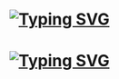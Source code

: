 #
# [![Typing SVG](https://readme-typing-svg.herokuapp.com/?color=e000bb&lines=Discord:+.amokdev)](https://youtu.be/dQw4w9WgXcQ)
# [![Typing SVG](https://readme-typing-svg.herokuapp.com/?color=07f&lines=Telegram:+@AmokDev)](https://t.me/AmokDev)
